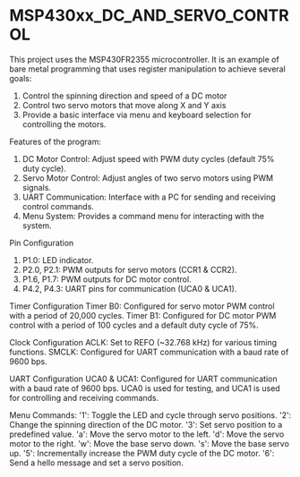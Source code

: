 # MSP430xx_DC_AND_SERVO_CONTROL

This project uses the MSP430FR2355 microcontroller.
It is an example of bare metal programming that uses register manipulation to achieve several goals:
1. Control the spinning direction and speed of a DC motor
2. Control two servo motors that move along X and Y axis 
3. Provide a basic interface via menu and keyboard selection for controlling the motors.
 
Features of the program:
1. DC Motor Control: Adjust speed with PWM duty cycles (default 75% duty cycle).
2. Servo Motor Control: Adjust angles of two servo motors using PWM signals.
3. UART Communication: Interface with a PC for sending and receiving control commands.
4. Menu System: Provides a command menu for interacting with the system.

Pin Configuration
1. P1.0: LED indicator.
2. P2.0, P2.1: PWM outputs for servo motors (CCR1 & CCR2).
3. P1.6, P1.7: PWM outputs for DC motor control.
4. P4.2, P4.3: UART pins for communication (UCA0 & UCA1).

Timer Configuration
Timer B0: Configured for servo motor PWM control with a period of 20,000 cycles.
Timer B1: Configured for DC motor PWM control with a period of 100 cycles and a default duty cycle of 75%.

Clock Configuration
ACLK: Set to REFO (~32.768 kHz) for various timing functions.
SMCLK: Configured for UART communication with a baud rate of 9600 bps.

UART Configuration
UCA0 & UCA1: Configured for UART communication with a baud rate of 9600 bps. UCA0 is used for testing, and UCA1 is used for controlling and receiving commands.

Menu Commands:
'1': Toggle the LED and cycle through servo positions.
'2': Change the spinning direction of the DC motor.
'3': Set servo position to a predefined value.
'a': Move the servo motor to the left.
'd': Move the servo motor to the right.
'w': Move the base servo down.
's': Move the base servo up.
'5': Incrementally increase the PWM duty cycle of the DC motor.
'6': Send a hello message and set a servo position.
